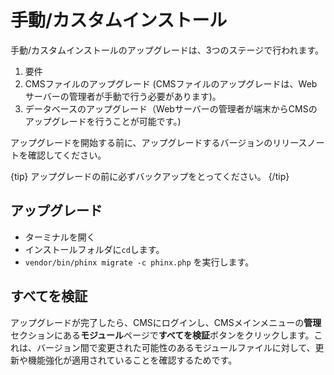 <!--toc=cms_upgrade-->

# 手動/カスタムインストール

手動/カスタムインストールのアップグレードは、3つのステージで行われます。

1. 要件
1. CMSファイルのアップグレード (CMSファイルのアップグレードは、Webサーバーの管理者が手動で行う必要があります)。
1. データベースのアップグレード（Webサーバーの管理者が端末からCMSのアップグレードを行うことが可能です。)

アップグレードを開始する前に、アップグレードするバージョンのリリースノートを確認してください。

{tip}
アップグレードの前に必ずバックアップをとってください。
{/tip}

## アップグレード
- ターミナルを開く
- インストールフォルダに`cd`します。
- `vendor/bin/phinx migrate -c phinx.php` を実行します。

## すべてを検証

アップグレードが完了したら、CMSにログインし、CMSメインメニューの**管理**セクションにある**モジュール**ページで**すべてを検証**ボタンをクリックします。これは、バージョン間で変更された可能性のあるモジュールファイルに対して、更新や機能強化が適用されていることを確認するためです。
